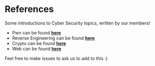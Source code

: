 # References

Some introductions to Cyber Security topics, written by our members!

* Pwn can be found **[here](https://github.com/TheWinRaRs/References/tree/master/Pwn)**
* Reverse Engineering can be found **[here](Reverse%20Engineering/README.md)**
* Crypto can be found **[here](https://github.com/TheWinRaRs/References/tree/master/Crypto)**
* Web can be found **[here](https://github.com/TheWinRaRs/References/tree/master/Web)**

Feel free to make issues to ask us to add to this :)
